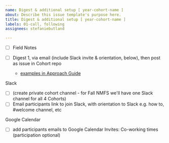 ```yaml
---
name: Digest & additional setup [ year-cohort-name ]
about: Describe this issue template's purpose here.
title: Digest & additional setup [ year-cohort-name ]
labels: 01-call, following
assignees: stefaniebutland

---
```


- [ ] Field Notes

- [ ] Digest 1, via email (include Slack invite & orientation, below), then post as issue in Cohort repo
  - [examples in Approach Guide](https://openscapes.github.io/approach-guide/champions/leading-cohort-calls.html#between-cohort-calls)

Slack
-   [ ] (create private cohort channel - for Fall NMFS we'll have one Slack channel for all 4 Cohorts)
-   [ ] Email participants link to join Slack, with orientation to Slack e.g. how to, #welcome channel, etc 

Google Calendar
-   [ ] add participants emails to Google Calendar Invites: Co-working times (participation optional)
